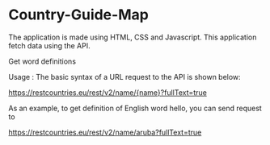 # Country-Guide-Map

The application is made using HTML, CSS and Javascript. This application fetch data using the API.

Get word definitions

Usage : The basic syntax of a URL request to the API is shown below:

https://restcountries.eu/rest/v2/name/{name}?fullText=true

As an example, to get definition of English word hello, you can send request to

https://restcountries.eu/rest/v2/name/aruba?fullText=true
